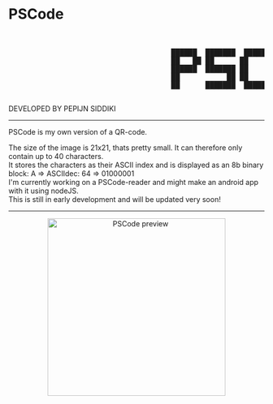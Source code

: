 # PSCode
<pre>
<br>
                                      ██████  ███████  ██████  ██████  ██████  ███████ 
                                      ██   ██ ██      ██      ██    ██ ██   ██ ██      
                                      ██████  ███████ ██      ██    ██ ██   ██ █████   
                                      ██           ██ ██      ██    ██ ██   ██ ██      
                                      ██      ███████  ██████  ██████  ██████  ███████                                 

</pre>
  DEVELOPED BY PEPIJN SIDDIKI
  
_____________________________________________________________________________________________________________________


PSCode is my own version of a QR-code.

The size of the image is 21x21, thats pretty small. It can therefore only contain up to 40 characters.<br>
It stores the characters as their ASCII index and is displayed as an 8b binary block: A => ASCIIdec: 64 => 01000001<br>
I'm currently working on a PSCode-reader and might make an android app with it using nodeJS.<br>
This is still in early development and will be updated very soon! <br>

_____________________________________________________________________________________________________________________

<p align="center">
  <img src="https://i.ibb.co/dgnGM8s/pixil-frame-0.png" width="350" title="PSCode preview">
</p>


